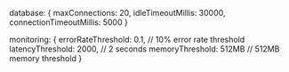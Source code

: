 database: {
  maxConnections: 20,
  idleTimeoutMillis: 30000,
  connectionTimeoutMillis: 5000
}

monitoring: {
  errorRateThreshold: 0.1,    // 10% error rate threshold
  latencyThreshold: 2000,     // 2 seconds
  memoryThreshold: 512MB      // 512MB memory threshold
}